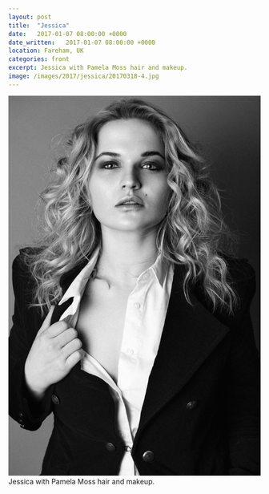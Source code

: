 ```yaml
---
layout: post
title:  "Jessica"
date:   2017-01-07 08:00:00 +0000
date_written:   2017-01-07 08:00:00 +0000
location: Fareham, UK
categories: front
excerpt: Jessica with Pamela Moss hair and makeup.
image: /images/2017/jessica/20170318-4.jpg
---
```

<img src='/images/2017/jessica/20170318-4.jpg'/>
Jessica with Pamela Moss hair and makeup.
